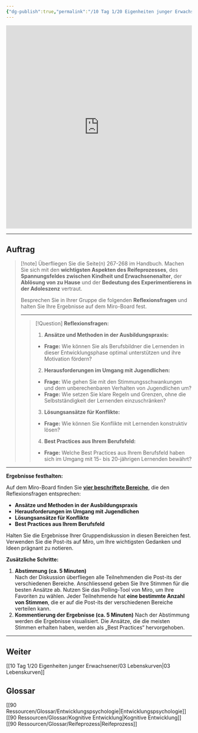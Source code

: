 ```yaml
---
{"dg-publish":true,"permalink":"/10 Tag 1/20 Eigenheiten junger Erwachsener/02 Herausforderungen und Chancen/"}
---
```



<iframe src="https://aburossi.github.io/prezi/BBK/eigenheiten/#/" style="border:0px #ffffff none;" name="myiFrame" scrolling="no" frameborder="1" marginheight="0px" marginwidth="0px" height="550px" width="100%" allowfullscreen></iframe>


---
## Auftrag

>[!note] Überfliegen Sie die Seite(n) 267-268 im Handbuch. Machen Sie sich mit den **wichtigsten Aspekten des Reifeprozesses**, des **Spannungsfeldes zwischen Kindheit und Erwachsenenalter**, der **Ablösung von zu Hause** und der **Bedeutung des Experimentierens in der Adoleszenz** vertraut.
>
>Besprechen Sie in Ihrer Gruppe die folgenden **Reflexionsfragen** und halten Sie Ihre Ergebnisse auf dem Miro-Board fest.
>
>---
>
>>[!Question] **Reflexionsfragen:**
>>
>>1. **Ansätze und Methoden in der Ausbildungspraxis:**
>>   - **Frage:** Wie können Sie als Berufsbildner die Lernenden in dieser Entwicklungsphase optimal unterstützen und ihre Motivation fördern?
>>
>>2. **Herausforderungen im Umgang mit Jugendlichen:**
>>   - **Frage:** Wie gehen Sie mit den Stimmungsschwankungen und dem unberechenbaren Verhalten von Jugendlichen um?
>>   - **Frage:** Wie setzen Sie klare Regeln und Grenzen, ohne die Selbstständigkeit der Lernenden einzuschränken?
>>
>>3. **Lösungsansätze für Konflikte:**
>>   - **Frage:** Wie können Sie Konflikte mit Lernenden konstruktiv lösen?
>>
>>4. **Best Practices aus Ihrem Berufsfeld:**
>>   - **Frage:** Welche Best Practices aus Ihrem Berufsfeld haben sich im Umgang mit 15- bis 20-jährigen Lernenden bewährt?

---

**Ergebnisse festhalten:**

Auf dem Miro-Board finden Sie **[vier beschriftete Bereiche](https://miro.com/app/board/uXjVLKN6QrM=/?moveToWidget=3458764605551965274&cot=14)**, die den Reflexionsfragen entsprechen:

- **Ansätze und Methoden in der Ausbildungspraxis**
- **Herausforderungen im Umgang mit Jugendlichen**
- **Lösungsansätze für Konflikte**
- **Best Practices aus Ihrem Berufsfeld**

Halten Sie die Ergebnisse Ihrer Gruppendiskussion in diesen Bereichen fest. Verwenden Sie die Post-its auf Miro, um Ihre wichtigsten Gedanken und Ideen prägnant zu notieren.

**Zusätzliche Schritte:**

1. **Abstimmung (ca. 5 Minuten)**  
   Nach der Diskussion überfliegen alle Teilnehmenden die Post-its der verschiedenen Bereiche. Anschliessend geben Sie Ihre Stimmen für die besten Ansätze ab. Nutzen Sie das Polling-Tool von Miro, um Ihre Favoriten zu wählen. Jeder Teilnehmende hat **eine bestimmte Anzahl von Stimmen**, die er auf die Post-its der verschiedenen Bereiche verteilen kann.
2. **Kommentierung der Ergebnisse (ca. 5 Minuten)**
   Nach der Abstimmung werden die Ergebnisse visualisiert. Die Ansätze, die die meisten Stimmen erhalten haben, werden als „Best Practices“ hervorgehoben.

---
## Weiter
[[10 Tag 1/20 Eigenheiten junger Erwachsener/03 Lebenskurven\|03 Lebenskurven]]

## Glossar
[[90 Ressourcen/Glossar/Entwicklungspsychologie\|Entwicklungspsychologie]]
[[90 Ressourcen/Glossar/Kognitive Entwicklung\|Kognitive Entwicklung]]
[[90 Ressourcen/Glossar/Reifeprozess\|Reifeprozess]]
